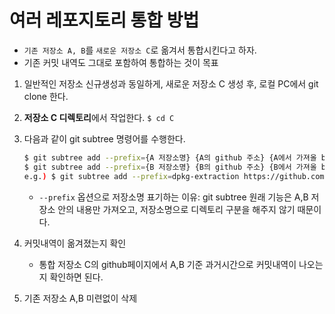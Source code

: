 # 여러 레포지토리 통합 방법

- `기존 저장소 A, B`를 `새로운 저장소 C`로 옮겨서 통합시킨다고 하자.
- 기존 커밋 내역도 그대로 포함하여 통합하는 것이 목표

1. 일반적인 저장소 신규생성과 동일하게, 새로운 저장소 C 생성 후, 로컬 PC에서 git clone 한다.
2. **저장소 C 디렉토리**에서 작업한다. `$ cd C`
3. 다음과 같이 git subtree 명령어를 수행한다.

    ```sh
    $ git subtree add --prefix={A 저장소명} {A의 github 주소} {A에서 가져올 branch명}
    $ git subtree add --prefix={B 저장소명} {B의 github 주소} {B에서 가져올 branch명}
    e.g.) $ git subtree add --prefix=dpkg-extraction https://github.com/YunanJeong/dpkg-extraction main
    ```

    - `--prefix` 옵션으로 저장소명 표기하는 이유: git subtree 원래 기능은 A,B 저장소 안의 내용만 가져오고, 저장소명으로 디렉토리 구분을 해주지 않기 때문이다.
4. 커밋내역이 옮겨졌는지 확인
    - 통합 저장소 C의 github페이지에서 A,B 기준 과거시간으로 커밋내역이 나오는지 확인하면 된다.
5. 기존 저장소 A,B 미련없이 삭제
